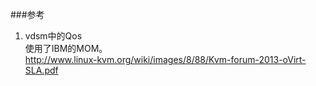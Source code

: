 ###参考
1. vdsm中的Qos  
使用了IBM的MOM。  
http://www.linux-kvm.org/wiki/images/8/88/Kvm-forum-2013-oVirt-SLA.pdf
